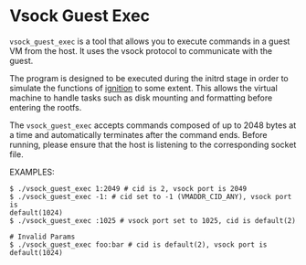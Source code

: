 # Vsock Guest Exec

`vsock_guest_exec` is a tool that allows you to execute commands in a guest VM from the host. It uses the vsock protocol to communicate with the guest.

The program is designed to be executed during the initrd stage in order to simulate the functions of [ignition] to some extent. This allows the virtual machine to handle tasks such as disk mounting and formatting before entering the rootfs.

The `vsock_guest_exec` accepts commands composed of up to 2048 bytes at a time and automatically terminates after the command ends. Before running, please ensure that the host is listening to the corresponding socket file.

EXAMPLES:

```shell
$ ./vsock_guest_exec 1:2049 # cid is 2, vsock port is 2049
$ ./vsock_guest_exec -1: # cid set to -1 (VMADDR_CID_ANY), vsock port is
default(1024)
$ ./vsock_guest_exec :1025 # vsock port set to 1025, cid is default(2)

# Invalid Params
$ ./vsock_guest_exec foo:bar # cid is default(2), vsock port is default(1024)
```

[ignition]: https://coreos.github.io/ignition/
